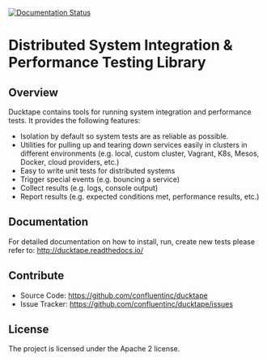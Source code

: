 [![Documentation Status](https://readthedocs.org/projects/ducktape/badge/?version=master)](https://ducktape.readthedocs.io/en/master/?badge=master)


Distributed System Integration & Performance Testing Library
============================================================

Overview
--------

Ducktape contains tools for running system integration and performance tests. It provides the following features:

* Isolation by default so system tests are as reliable as possible.
* Utilities for pulling up and tearing down services easily in clusters in different environments
  (e.g. local, custom cluster, Vagrant, K8s, Mesos, Docker, cloud providers, etc.)
* Easy to write unit tests for distributed systems
* Trigger special events (e.g. bouncing a service)
* Collect results (e.g. logs, console output)
* Report results (e.g. expected conditions met, performance results, etc.)

Documentation
-------------

For detailed documentation on how to install, run, create new tests please refer to: http://ducktape.readthedocs.io/

Contribute
----------

- Source Code: https://github.com/confluentinc/ducktape
- Issue Tracker: https://github.com/confluentinc/ducktape/issues

License
-------
The project is licensed under the Apache 2 license.
